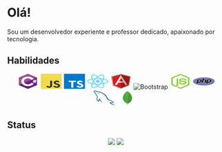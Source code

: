 # Olá!

<p>Sou um desenvolvedor experiente e professor dedicado, apaixonado por tecnologia.</p>

## Habilidades

<div align="center">
  <img alt="C#"         height="36" width="50" src="https://raw.githubusercontent.com/devicons/devicon/master/icons/csharp/csharp-original.svg">
  <img alt="Javascript" height="36" width="50" src="https://raw.githubusercontent.com/devicons/devicon/master/icons/javascript/javascript-original.svg">
  <img alt="Typescript" height="36" width="50" src="https://raw.githubusercontent.com/devicons/devicon/master/icons/typescript/typescript-original.svg">
  <img alt="React JS"   height="36" width="50" src="https://raw.githubusercontent.com/devicons/devicon/master/icons/react/react-original.svg">
  <img alt="Angular"    height="36" width="50" src="https://raw.githubusercontent.com/devicons/devicon/master/icons/angularjs/angularjs-original.svg">
  <img alt="Bootstrap"  height="36" width="50" src="https://cdn.jsdelivr.net/gh/devicons/devicon/icons/bootstrap/bootstrap-original.svg">
  <img alt="Node JS"    height="36" width="50" src="https://raw.githubusercontent.com/devicons/devicon/master/icons/nodejs/nodejs-original.svg">
  <img alt="PHP"        height="36" width="50" src="https://raw.githubusercontent.com/devicons/devicon/master/icons/php/php-original.svg">
  <img alt="My SQL"     height="36" width="50" src="https://raw.githubusercontent.com/devicons/devicon/master/icons/mysql/mysql-original.svg">
  <img alt="Mongo DB"   height="36" width="50" src="https://raw.githubusercontent.com/devicons/devicon/master/icons/mongodb/mongodb-original.svg">
</div>

## Status

<div align="center">
  <img height="180em" src="https://github-readme-stats.vercel.app/api?username=lucassimionatooficial&show_icons=true&theme=tokyonight"/>
  <img height="180em" src="https://github-readme-stats.vercel.app/api/top-langs/?username=lucassimionatooficial&layout=compact&theme=tokyonight"/>
</div>
<br>

